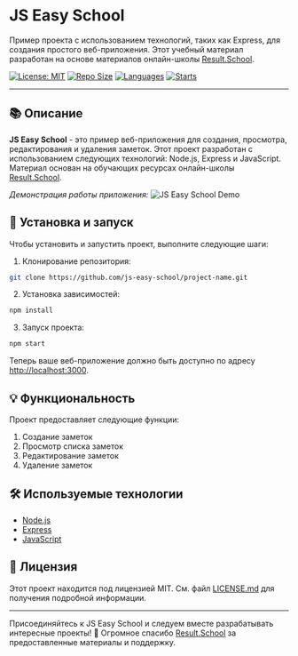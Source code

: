 # JS Easy School

Пример проекта с использованием технологий, таких как Express, для создания простого веб-приложения. Этот учебный материал разработан на основе материалов онлайн-школы [Result.School](https://result.school/).

[![License: MIT](https://img.shields.io/github/license/js-easy-school/js-easy-school?style=flat-square)](./LICENSE.md)
[![Repo Size](https://img.shields.io/github/repo-size/js-easy-school/js-easy-school?style=flat-square)](https://github.com/js-easy-school/js-easy-school)
[![Languages](https://img.shields.io/github/languages/count/js-easy-school/js-easy-school.svg?style=flat-square)](https://github.com/js-easy-school/js-easy-school)
[![Starts](https://img.shields.io/github/stars/js-easy-school/js-easy-school?style=flat-square)](https://github.com/js-easy-school/js-easy-school)

---

## 📚 Описание

**JS Easy School** - это пример веб-приложения для создания, просмотра, редактирования и удаления заметок. Этот проект разработан с использованием следующих технологий: Node.js, Express и JavaScript. Материал основан на обучающих ресурсах онлайн-школы [Result.School](https://result.school/).

_Демонстрация работы приложения:_
![JS Easy School Demo](./public/demo/gif)

## 🚀 Установка и запуск

Чтобы установить и запустить проект, выполните следующие шаги:

1. Клонирование репозитория:

```bash
git clone https://github.com/js-easy-school/project-name.git
```

2. Установка зависимостей:

```bash
npm install
```

3. Запуск проекта:

```bash
npm start
```

Теперь ваше веб-приложение должно быть доступно по адресу [http://localhost:3000](http://localhost:3000).

## 💡 Функциональность

Проект предоставляет следующие функции:

1. Создание заметок
2. Просмотр списка заметок
3. Редактирование заметок
4. Удаление заметок

## 🛠 Используемые технологии

- [Node.js](https://nodejs.org/)
- [Express](https://expressjs.com/)
- [JavaScript](https://developer.mozilla.org/en-US/docs/Web/JavaScript)

## 📜 Лицензия

Этот проект находится под лицензией MIT. См. файл [LICENSE.md](./LICENSE.md) для получения подробной информации.

---

Присоединяйтесь к JS Easy School и следуем вместе разрабатывать интересные проекты! 🚀 Огромное спасибо [Result.School](https://result.school/) за предоставленные материалы и поддержку.

